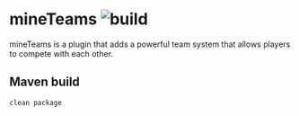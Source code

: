 # mineTeams ![build](https://github.com/arturekdev/mineTeams/workflows/build/badge.svg)

mineTeams is a plugin that adds a powerful team system that allows players to compete with each other.

## Maven build

```bash
clean package
```
